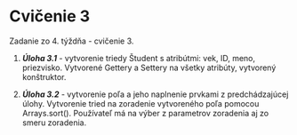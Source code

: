 # Cvičenie 3
Zadanie zo 4. týždňa - cvičenie 3.

1. **_Úloha 3.1_** - vytvorenie triedy Študent s atribútmi: vek, ID, meno, priezvisko. 
Vytvorené Gettery a Settery na všetky atribúty, vytvorený konštruktor.

2. **_Úloha 3.2_** - vytvorenie poľa a jeho naplnenie prvkami z predchádzajúcej úlohy.
Vytvorenie tried na zoradenie vytvoreného poľa pomocou Arrays.sort().
Používateľ má na výber z parametrov zoradenia aj zo smeru zoradenia.
